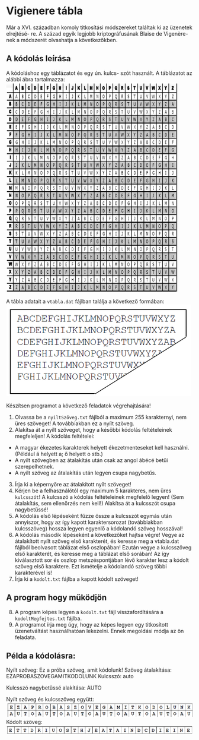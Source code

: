 
# Vigienere tábla

Már a XVI. században komoly titkosítási módszereket találtak ki az üzenetek elrejtésé- re. A század egyik legjobb kriptográfusának Blaise de Vigenère-nek a módszerét olvashatja a következőkben.

## A kódolás leírása
A kódoláshoz egy táblázatot és egy ún. kulcs- szót használt. A táblázatot az alábbi ábra tartalmazza:
![](image1.png)

A tábla adatait a `vtabla.dat` fájlban találja a következő formában:
![](image2.png)

Készítsen programot a következő feladatok végrehajtására!

1. Olvassa be a `nyiltSzöveg.txt` fájlból a maximum 255 karakternyi, nem üres szöveget! A továbbiakban ez a nyílt szöveg.
2. Alakítsa át a nyílt szöveget, hogy a későbbi kódolás feltételeinek megfeleljen! A kódolás feltételei:
  - A magyar ékezetes karakterek helyett ékezetmenteseket kell használni. (Például á helyett a; ő helyett o stb.)
  - A nyílt szövegben az átalakítás után csak az angol ábécé betűi szerepelhetnek.
  - A nyílt szöveg az átalakítás után legyen csupa nagybetűs.
3. Írja ki a képernyőre az átalakított nyílt szöveget!
4. Kérjen be a felhasználótól egy maximum 5 karakteres, nem üres `kulcsszót`! A kulcsszó a kódolás feltételeinek megfelelő legyen! (Sem átalakítás, sem ellenőrzés nem kell!) Alakítsa át a kulcsszót csupa nagybetűssé!
5. A kódolás első lépéseként fűzze össze a kulcsszót egymás után annyiszor, hogy az így kapott karaktersorozat (továbbiakban kulcsszöveg) hossza legyen egyenlő a kódolandó szöveg hosszával!
6. A kódolás második lépéseként a következőket hajtsa végre! Vegye az átalakított nyílt szöveg első karakterét, és keresse meg a vtabla.dat fájlból beolvasott táblázat első oszlopában! Ezután vegye a kulcsszöveg első karakterét, és keresse meg a táblázat első sorában! Az így kiválasztott sor és oszlop metszéspontjában lévő karakter lesz a kódolt szöveg első karaktere. Ezt ismételje a kódolandó szöveg többi karakterével is!
7. Írja ki a `kodolt.txt` fájlba a kapott kódolt szöveget!
## A program hogy működjön
8. A program képes legyen a `kodolt.txt` fájl visszafordítására a `kodoltMegfejtes.txt` fájlba.
9. A programot írja meg úgy, hogy az képes legyen egy titkosított üzenetváltást használhatóan lekezelni. Ennek megoldási módja az ön feladata.

## Példa a kódolásra:

Nyílt szöveg: Ez a próba szöveg, amit kódolunk! Szöveg átalakítása: EZAPROBASZOVEGAMITKODOLUNK Kulcsszó: auto

Kulcsszó nagybetűssé alakítása: AUTO

Nyílt szöveg és kulcsszöveg együtt:
![](image3.png)
Kódolt szöveg:
 ![](image4.png)